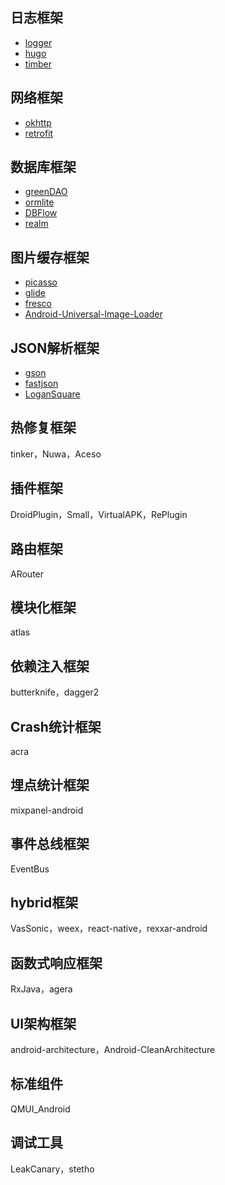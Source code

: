 ## 日志框架
* [logger](https://github.com/orhanobut/logger)
* [hugo](https://github.com/JakeWharton/hugo)
* [timber](https://github.com/JakeWharton/timber)
## 网络框架
* [okhttp](https://github.com/square/okhttp)
* [retrofit](https://github.com/square/retrofit)
## 数据库框架
* [greenDAO](https://github.com/greenrobot/greenDAO)
* [ormlite]()
* [DBFlow]()
* [realm](https://github.com/realm/realm-java)
## 图片缓存框架
* [picasso]()
* [glide](https://github.com/bumptech/glide)
* [fresco](https://github.com/facebook/fresco)
* [Android-Universal-Image-Loader]()
## JSON解析框架
* [gson]()
* [fastjson]()
* [LoganSquare]()
## 热修复框架
tinker，Nuwa，Aceso
## 插件框架
DroidPlugin，Small，VirtualAPK，RePlugin
## 路由框架
ARouter
## 模块化框架
atlas
## 依赖注入框架
butterknife，dagger2
## Crash统计框架
acra
## 埋点统计框架
mixpanel-android
## 事件总线框架
EventBus
## hybrid框架
VasSonic，weex，react-native，rexxar-android
## 函数式响应框架
RxJava，agera
## UI架构框架
android-architecture，Android-CleanArchitecture
## 标准组件
QMUI_Android
## 调试工具
LeakCanary，stetho